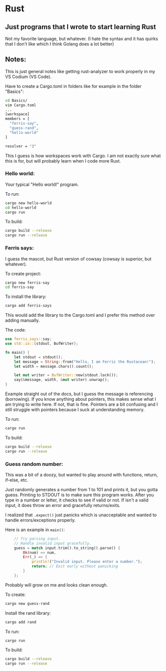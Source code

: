 # Rust

## Just programs that I wrote to start learning Rust

Not my favorite language, but whatever. (I hate the syntax and it has quirks that I don't like which I think Golang does a lot better)

## Notes:

This is just general notes like getting rust-analyzer to work properly in my VS Codium (VS Code).

Have to create a Cargo.toml in folders like for example in the folder "Basics":

```bash
cd Basics/
vim Cargo.toml
...
[workspace]
members = [
  "ferris-say",
  "guess-rand",
  "hello-world"
]

resolver = "3"
```

This I guess is how workspaces work with Cargo. I am not exactly sure what this is for, but will probably learn when I code more Rust.

### Hello world:

Your typical "Hello world!" program.

To run:

```bash
cargo new hello-world
cd hello-world
cargo run
```

To build:

```bash
cargo build --release
cargo run --release
```

### Ferris says:

I guess the mascot, but Rust version of cowsay (cowsay is superior, but whatever).

To create project:

```bash
cargo new ferris-say
cd ferris-say
```

To install the library:

```bash
cargo add ferris-says
```

This would add the library to the Cargo.toml and I prefer this method over adding manually.

The code:

```rust
use ferris_says::say;
use std::io::{stdout, BufWriter};

fn main() {
    let stdout = stdout();
    let message = String::from("Hello, I am Ferris the Rustacean!");
    let width = message.chars().count();

    let mut writer = BufWriter::new(stdout.lock());
    say(&message, width, &mut writer).unwrap();
}
```

Example straight out of the docs, but I guess the message is referencing (borrowing). If you know anything about pointers, this makes sense what I am trying to write here. If not, that is fine. Pointers are a bit confusing and I still struggle with pointers because I suck at understanding memory.

To run:

```bash
cargo run
```

To build:

```bash
cargo build --release
cargo run --release
```

### Guess random number:

This was a bit of a doozy, but wanted to play around with functions, return, if-else, etc.

Just randomly generates a number from 1 to 101 and prints it, but you gotta guess. Printing to STDOUT is to make sure this program works. After you type in a number or letter, it checks to see if valid or not. If isn't a valid input, it does throw an error and gracefully returns/exits.

I realized that `.expect()` just panicks which is unacceptable and wanted to handle errors/exceptions properly.

Here is an example in `main()`:

```rust
    // Try parsing input.
    // Handle invalid input gracefully.
    guess = match input.trim().to_string().parse() {
        Ok(num) => num,
        Err(_) => {
            println!("Invalid input. Please enter a number.");
            return; // Exit early without panicking
        }
    };
```

Probably will grow on me and looks clean enough.

To create:

```bash
cargo new guess-rand
```

Install the rand library:

```bash
cargo add rand
```

To run:

```bash
cargo run
```

To build:

```bash
cargo build --release
cargo run --release
```
